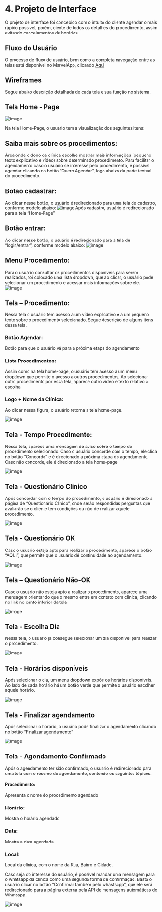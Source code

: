 # 4. Projeto de Interface 

 O projeto de interface foi concebido com o intuito do cliente agendar o mais rápido possível, porém, ciente de todos os detalhes do procedimento, assim evitando cancelamentos de horários.
 
## Fluxo do Usuário 

O processo de fluxo de usuário, bem como a completa navegação entre as telas está disponível no MarvelApp, clicando [Aqui](https://marvelapp.com/prototype/2bf2261g)

## Wireframes
Segue abaixo descrição detalhada de cada tela e sua função no sistema.
	
 ## Tela Home - Page
 
 ![image](https://user-images.githubusercontent.com/91165583/135900997-b38cb4a8-9e51-4b8b-9f68-22847586281e.png)
 
 Na tela Home-Page, o usuário tem a visualização dos seguintes itens:

## Saiba mais sobre os procedimentos:  
Área onde o dono da clínica escolhe mostrar mais informações (pequeno texto explicativo e vídeo) sobre determinado procedimento. Para facilitar o agendamento caso o usuário se interesse pelo procedimento, é possível agendar clicando no botão “Quero Agendar”, logo abaixo da parte textual do procedimento.

## Botão cadastrar: 
Ao clicar nesse botão, o usuário é redirecionado para uma tela de cadastro, conforme modelo abaixo: 
![image](https://user-images.githubusercontent.com/91165583/135901395-3db7b057-5bf2-4ada-9922-16c73bb69eaf.png)
Após cadastro, usuário é redirecionado para a tela “Home-Page”

## Botão entrar: 
Ao clicar nesse botão, o usuário é redirecionado para a tela de “login/entrar”, conforme modelo abaixo:
 ![image](https://user-images.githubusercontent.com/91165583/135901705-2a1fe375-c1eb-4545-913d-7a8ecde16807.png)
 
 ## Menu Procedimento: 
 Para o usuário consultar os procedimentos disponíveis para serem realizados, foi colocado uma    lista dropdown, que ao clicar, o usuário pode selecionar um procedimento e acessar mais informações sobre ele.
![image](https://user-images.githubusercontent.com/91165583/135901823-6dd9cbcd-c94f-4a5d-8a0f-5ceaf72e07a3.png)

 ## Tela – Procedimento:

Nessa tela o usuário tem acesso a um vídeo explicativo e a um pequeno texto sobre o procedimento selecionado. Segue descrição de alguns itens dessa tela.

### Botão Agendar:

Botão para que o usuário vá para a próxima etapa do agendamento

### Lista Procedimentos:

Assim como na tela home-page, o usuário tem acesso a um menu dropdown que permite o acesso a outros procedimentos. Ao selecionar outro procedimento por essa tela, aparece outro vídeo e texto relativo a escolha

### Logo + Nome da Clínica:

Ao clicar nessa figura, o usuário retorna a tela home-page.

![image](https://user-images.githubusercontent.com/91165583/135902228-0ca9ae67-db0c-4904-929b-a91383150493.png)

## Tela - Tempo Procedimento:

 Nessa tela, aparece uma mensagem de aviso sobre o tempo do procedimento selecionado. Caso o usuário concorde com o tempo, ele clica no botão “Concordo” e é direcionado a próxima etapa do agendamento. Caso não concorde, ele é direcionado a tela home-page.

![image](https://user-images.githubusercontent.com/91165583/135902273-da00d6dc-9f03-4fb8-b4c0-3388d6315819.png)

## Tela - Questionário Clinico

Após concordar com o tempo do procedimento, o usuário é direcionado a página de “Questionário Clinico”, onde serão respondidas perguntas que avaliarão se o cliente tem condições ou não de realizar aquele procedimento.

![image](https://user-images.githubusercontent.com/91165583/135902317-93998c83-fd13-4e6b-8a6b-ec29e202e784.png)

## Tela - Questionário OK

Caso o usuário esteja apto para realizar o procedimento, aparece o botão “AQUI”, que permite que o usuário dê continuidade ao agendamento.

![image](https://user-images.githubusercontent.com/91165583/135902354-f7a925a6-9eed-4723-8c05-8877f4d32c67.png)

## Tela – Questionário Não-OK

Caso o usuário não esteja apto a realizar o procedimento, aparece uma mensagem orientando que o mesmo entre em contato com clínica, clicando no link no canto inferior da tela

![image](https://user-images.githubusercontent.com/91165583/135902409-7f763ace-bb53-4365-a866-d98842c47a97.png)


## Tela - Escolha Dia

Nessa tela, o usuário já consegue selecionar um dia disponível para realizar o procedimento.

![image](https://user-images.githubusercontent.com/91165583/135902466-5b779483-1831-4a08-be19-728813b09296.png)

## Tela - Horários disponíveis

Após selecionar o dia, um menu dropdown expõe os horários disponíveis. Ao lado de cada horário há um botão verde que permite o usuário escolher aquele horário.

![image](https://user-images.githubusercontent.com/91165583/135902522-3b41a892-e088-4a95-b15f-2e445bcab72f.png)

## Tela - Finalizar agendamento

Após selecionar o horário, o usuário pode finalizar o agendamento clicando no botão “Finalizar agendamento”

![image](https://user-images.githubusercontent.com/91165583/135902544-b1419c7b-2027-4602-8816-124a5ed1c054.png)

## Tela - Agendamento Confirmado

Após o agendamento ter sido confirmado, o usuário é redirecionado para uma tela com o resumo do agendamento, contendo os seguintes tópicos. 

#### Procedimento: 
Apresenta o nome do procedimento agendado
### Horário: 
Mostra o horário agendado
### Data: 
Mostra a data agendada

### Local: 
Local da clínica, com o nome da Rua, Bairro e Cidade.

Caso seja do interesse do usuário, é possível mandar uma mensagem para o whatsapp da clínica como uma segunda forma de confirmação. Basta o usuário clicar no botão “Confirmar também pelo whastsapp”, que ele será redirecionado para a página externa pela API de mensagens automáticas do Whatsapp.

![image](https://user-images.githubusercontent.com/91165583/135902775-874b0e2d-d9c8-4535-9456-4183265a49b8.png)

